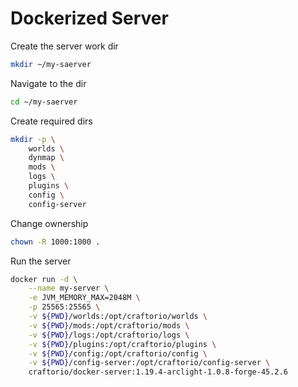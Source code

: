 # Dockerized Server

Create the server work dir
```bash
mkdir ~/my-saerver
```

Navigate to the dir
```bash
cd ~/my-saerver
```

Create required dirs
```bash
mkdir -p \
    worlds \
    dynmap \
    mods \
    logs \
    plugins \
    config \
    config-server
```

Change ownership
```bash
chown -R 1000:1000 . 
```

Run the server
```bash
docker run -d \
    --name my-server \
    -e JVM_MEMORY_MAX=2048M \
    -p 25565:25565 \
    -v ${PWD}/worlds:/opt/craftorio/worlds \
    -v ${PWD}/mods:/opt/craftorio/mods \
    -v ${PWD}/logs:/opt/craftorio/logs \
    -v ${PWD}/plugins:/opt/craftorio/plugins \
    -v ${PWD}/config:/opt/craftorio/config \
    -v ${PWD}/config-server:/opt/craftorio/config-server \
    craftorio/docker-server:1.19.4-arclight-1.0.8-forge-45.2.6
```
